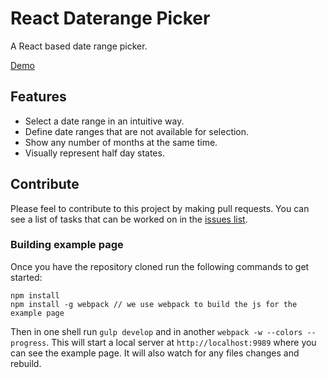 React Daterange Picker
======================

A React based date range picker.

[Demo](http://onefinestay.github.io/react-daterange-picker/)

## Features

* Select a date range in an intuitive way.
* Define date ranges that are not available for selection.
* Show any number of months at the same time.
* Visually represent half day states.

## Contribute

Please feel to contribute to this project by making pull requests. You can see a
list of tasks that can be worked on in the [issues list](https://github.com/onefinestay/react-daterange-picker/issues).

### Building example page

Once you have the repository cloned run the following commands to get started:

```shell
npm install
npm install -g webpack // we use webpack to build the js for the example page
```

Then in one shell run `gulp develop` and in another `webpack -w --colors --progress`.
This will start a local server at `http://localhost:9989` where you can see the
example page. It will also watch for any files changes and rebuild.
